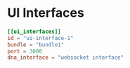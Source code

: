 # UI Interfaces

```toml
[[ui_interfaces]]
id = "ui-interface-1"
bundle = "bundle1"
port = 3000
dna_interface = "websocket interface"
```